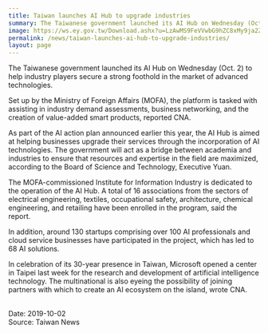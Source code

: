 ```yaml
---
title: Taiwan launches AI Hub to upgrade industries
summary: The Taiwanese government launched its AI Hub on Wednesday (Oct. 2) to help industry players secure a strong foothold in the market of advanced technologies.
image: https://ws.ey.gov.tw/Download.ashx?u=LzAwMS9FeVVwbG9hZC8xMy9ja2ZpbGUvOTk0NjY5Y2ItOThiMi00MTFhLTg4MzgtODFlNDk5NTYwNTFlLmpwZw%3d%3d&n=MjAxOTEwMDIuanBn
permalink: /news/taiwan-launches-ai-hub-to-upgrade-industries/
layout: page
---
```

The Taiwanese government launched its AI Hub on Wednesday (Oct. 2) to help industry players secure a strong foothold in the market of advanced technologies.

Set up by the Ministry of Foreign Affairs (MOFA), the platform is tasked with assisting in industry demand assessments, business networking, and the creation of value-added smart products, reported CNA.

As part of the AI action plan announced earlier this year, the AI Hub is aimed at helping businesses upgrade their services through the incorporation of AI technologies. The government will act as a bridge between academia and industries to ensure that resources and expertise in the field are maximized, according to the Board of Science and Technology, Executive Yuan.

The MOFA-commissioned Institute for Information Industry is dedicated to the operation of the AI Hub. A total of 16 associations from the sectors of electrical engineering, textiles, occupational safety, architecture, chemical engineering, and retailing have been enrolled in the program, said the report.

In addition, around 130 startups comprising over 100 AI professionals and cloud service businesses have participated in the project, which has led to 68 AI solutions.

In celebration of its 30-year presence in Taiwan, Microsoft opened a center in Taipei last week for the research and development of artificial intelligence technology. The multinational is also eyeing the possibility of joining partners with which to create an AI ecosystem on the island, wrote CNA.

<br/>
Date: 2019-10-02
<br/>
Source: Taiwan News
